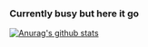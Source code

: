 ### Currently busy but here it go
[![Anurag's github stats](https://github-readme-stats.vercel.app/api?username=underfisk&show_icons=true&theme=dark)](https://github.com/underfisk)

